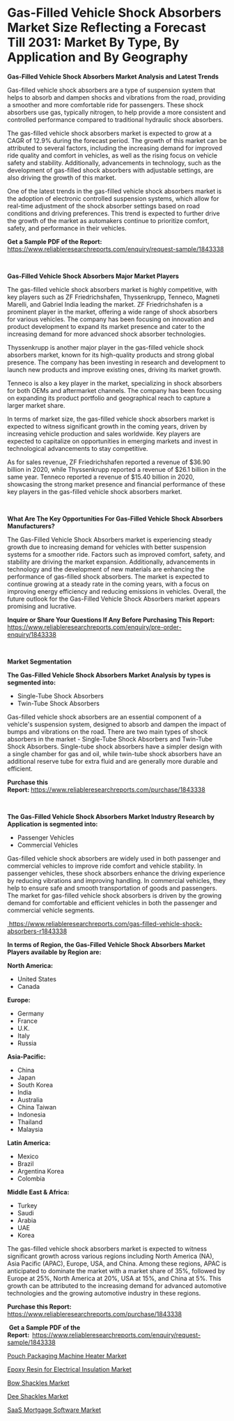 <p><h1>Gas-Filled Vehicle Shock Absorbers Market Size Reflecting a Forecast Till 2031: Market By Type, By Application and By Geography</h1></p><p><strong>Gas-Filled Vehicle Shock Absorbers Market Analysis and Latest Trends</strong></p>
<p><p>Gas-filled vehicle shock absorbers are a type of suspension system that helps to absorb and dampen shocks and vibrations from the road, providing a smoother and more comfortable ride for passengers. These shock absorbers use gas, typically nitrogen, to help provide a more consistent and controlled performance compared to traditional hydraulic shock absorbers.</p><p>The gas-filled vehicle shock absorbers market is expected to grow at a CAGR of 12.9% during the forecast period. The growth of this market can be attributed to several factors, including the increasing demand for improved ride quality and comfort in vehicles, as well as the rising focus on vehicle safety and stability. Additionally, advancements in technology, such as the development of gas-filled shock absorbers with adjustable settings, are also driving the growth of this market.</p><p>One of the latest trends in the gas-filled vehicle shock absorbers market is the adoption of electronic controlled suspension systems, which allow for real-time adjustment of the shock absorber settings based on road conditions and driving preferences. This trend is expected to further drive the growth of the market as automakers continue to prioritize comfort, safety, and performance in their vehicles.</p></p>
<p><strong>Get a Sample PDF of the Report:&nbsp;</strong> <a href="https://www.reliableresearchreports.com/enquiry/request-sample/1843338">https://www.reliableresearchreports.com/enquiry/request-sample/1843338</a></p>
<p>&nbsp;</p>
<p><strong>Gas-Filled Vehicle Shock Absorbers Major Market Players</strong></p>
<p><p>The gas-filled vehicle shock absorbers market is highly competitive, with key players such as ZF Friedrichshafen, Thyssenkrupp, Tenneco, Magneti Marelli, and Gabriel India leading the market. ZF Friedrichshafen is a prominent player in the market, offering a wide range of shock absorbers for various vehicles. The company has been focusing on innovation and product development to expand its market presence and cater to the increasing demand for more advanced shock absorber technologies.</p><p>Thyssenkrupp is another major player in the gas-filled vehicle shock absorbers market, known for its high-quality products and strong global presence. The company has been investing in research and development to launch new products and improve existing ones, driving its market growth.</p><p>Tenneco is also a key player in the market, specializing in shock absorbers for both OEMs and aftermarket channels. The company has been focusing on expanding its product portfolio and geographical reach to capture a larger market share.</p><p>In terms of market size, the gas-filled vehicle shock absorbers market is expected to witness significant growth in the coming years, driven by increasing vehicle production and sales worldwide. Key players are expected to capitalize on opportunities in emerging markets and invest in technological advancements to stay competitive.</p><p>As for sales revenue, ZF Friedrichshafen reported a revenue of $36.90 billion in 2020, while Thyssenkrupp reported a revenue of $26.1 billion in the same year. Tenneco reported a revenue of $15.40 billion in 2020, showcasing the strong market presence and financial performance of these key players in the gas-filled vehicle shock absorbers market.</p></p>
<p>&nbsp;</p>
<p><strong>What Are The Key Opportunities For Gas-Filled Vehicle Shock Absorbers Manufacturers?</strong></p>
<p><p>The Gas-Filled Vehicle Shock Absorbers market is experiencing steady growth due to increasing demand for vehicles with better suspension systems for a smoother ride. Factors such as improved comfort, safety, and stability are driving the market expansion. Additionally, advancements in technology and the development of new materials are enhancing the performance of gas-filled shock absorbers. The market is expected to continue growing at a steady rate in the coming years, with a focus on improving energy efficiency and reducing emissions in vehicles. Overall, the future outlook for the Gas-Filled Vehicle Shock Absorbers market appears promising and lucrative.</p></p>
<p><strong>Inquire or Share Your Questions If Any Before Purchasing This Report:</strong> <a href="https://www.reliableresearchreports.com/enquiry/pre-order-enquiry/1843338">https://www.reliableresearchreports.com/enquiry/pre-order-enquiry/1843338</a></p>
<p>&nbsp;</p>
<p><strong>Market Segmentation</strong></p>
<p><strong>The Gas-Filled Vehicle Shock Absorbers Market Analysis by types is segmented into:</strong></p>
<p><ul><li>Single-Tube Shock Absorbers</li><li>Twin-Tube Shock Absorbers</li></ul></p>
<p><p>Gas-filled vehicle shock absorbers are an essential component of a vehicle's suspension system, designed to absorb and dampen the impact of bumps and vibrations on the road. There are two main types of shock absorbers in the market - Single-Tube Shock Absorbers and Twin-Tube Shock Absorbers. Single-tube shock absorbers have a simpler design with a single chamber for gas and oil, while twin-tube shock absorbers have an additional reserve tube for extra fluid and are generally more durable and efficient.</p></p>
<p><strong>Purchase this Report:&nbsp;</strong><a href="https://www.reliableresearchreports.com/purchase/1843338">https://www.reliableresearchreports.com/purchase/1843338</a></p>
<p>&nbsp;</p>
<p><strong>The Gas-Filled Vehicle Shock Absorbers Market Industry Research by Application is segmented into:</strong></p>
<p><ul><li>Passenger Vehicles</li><li>Commercial Vehicles</li></ul></p>
<p><p>Gas-filled vehicle shock absorbers are widely used in both passenger and commercial vehicles to improve ride comfort and vehicle stability. In passenger vehicles, these shock absorbers enhance the driving experience by reducing vibrations and improving handling. In commercial vehicles, they help to ensure safe and smooth transportation of goods and passengers. The market for gas-filled vehicle shock absorbers is driven by the growing demand for comfortable and efficient vehicles in both the passenger and commercial vehicle segments.</p></p>
<p><a href="https://www.reliableresearchreports.com/gas-filled-vehicle-shock-absorbers-r1843338">&nbsp;https://www.reliableresearchreports.com/gas-filled-vehicle-shock-absorbers-r1843338</a></p>
<p><strong>In terms of Region, the Gas-Filled Vehicle Shock Absorbers Market Players available by Region are:</strong></p>
<p>
    <p> <strong> North America: </strong>
        <ul>
            <li>United States</li>
            <li>Canada</li>
        </ul>
        </p> 
    <p> <strong> Europe: </strong>
        <ul>
            <li>Germany</li>
            <li>France</li>
            <li>U.K.</li>
            <li>Italy</li>
            <li>Russia</li>
        </ul>
        </p> 
    <p> <strong> Asia-Pacific: </strong>
        <ul>
            <li>China</li>
            <li>Japan</li>
            <li>South Korea</li>
            <li>India</li>
            <li>Australia</li>
            <li>China Taiwan</li>
            <li>Indonesia</li>
            <li>Thailand</li>
            <li>Malaysia</li>
        </ul>
        </p> 
    <p> <strong> Latin America: </strong>
        <ul>
            <li>Mexico</li>
            <li>Brazil</li>
            <li>Argentina Korea</li>
            <li>Colombia</li>
        </ul>
        </p> 
    <p> <strong> Middle East & Africa: </strong>
        <ul>
            <li>Turkey</li>
            <li>Saudi</li>
            <li>Arabia</li>
            <li>UAE</li>
            <li>Korea</li>
        </ul>
    </p>
    </p>
<p><p>The gas-filled vehicle shock absorbers market is expected to witness significant growth across various regions including North America (NA), Asia Pacific (APAC), Europe, USA, and China. Among these regions, APAC is anticipated to dominate the market with a market share of 35%, followed by Europe at 25%, North America at 20%, USA at 15%, and China at 5%. This growth can be attributed to the increasing demand for advanced automotive technologies and the growing automotive industry in these regions.</p></p>
<p><strong>Purchase this Report: </strong><a href="https://www.reliableresearchreports.com/purchase/1843338">https://www.reliableresearchreports.com/purchase/1843338</a></p>
<p>&nbsp;<strong>Get a Sample PDF of the Report:&nbsp;&nbsp;</strong><a href="https://www.reliableresearchreports.com/enquiry/request-sample/1843338">https://www.reliableresearchreports.com/enquiry/request-sample/1843338</a></p>
<p><strong></strong></p>
<p><p><a href="https://medium.com/@rebecca.smith5467/global-pouch-packaging-machine-heater-market-sector-types-applications-market-player-strategies-91f5b9e565e2">Pouch Packaging Machine Heater Market</a></p><p><a href="https://medium.com/@richard.james09789/an-in-depth-analysis-of-the-global-epoxy-resin-for-electrical-insulation-market-scope-and-its-rapid-61dc7d98d018">Epoxy Resin for Electrical Insulation Market</a></p><p><a href="https://github.com/BurtonGALEN/Market-Research-Report-List-1/blob/main/bow-shackles-market.md">Bow Shackles Market</a></p><p><a href="https://github.com/violawzepeda0462024/Market-Research-Report-List-1/blob/main/dee-shackles-market.md">Dee Shackles Market</a></p><p><a href="https://issuu.com/reportprime-2/docs/saas-mortgage-software-market-size-2030.pptx">SaaS Mortgage Software Market</a></p></p>
